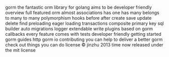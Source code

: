 gorm the fantastic orm library for golang aims to be developer friendly overview full featured orm almost associations has one has many belongs to many to many polymorphism hooks before after create save update delete find preloading eager loading transactions composite primary key sql builder auto migrations logger extendable write plugins based on gorm callbacks every feature comes with tests developer friendly getting started gorm guides http gorm io contributing you can help to deliver a better gorm check out things you can do license © jinzhu 2013 time now released under the mit license